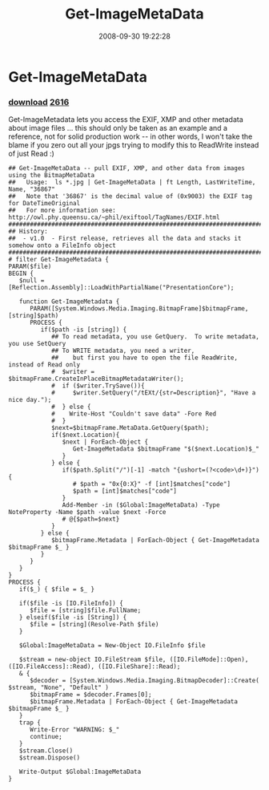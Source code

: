 ﻿---
pid:            617
parent:         0
children:       2616
poster:         Joel Bennett
title:          Get-ImageMetaData
date:           2008-09-30 19:22:28
description:    Get-ImageMetadata lets you access the EXIF, XMP and other metadata about image files ... this should only be taken as an example and a reference, not for solid production work -- in other words, I won't take the blame if you zero out all your jpgs trying to modify this to ReadWrite instead of just Read :)
format:         posh
---

# Get-ImageMetaData

### [download](617.ps1)  [2616](2616.md)

Get-ImageMetadata lets you access the EXIF, XMP and other metadata about image files ... this should only be taken as an example and a reference, not for solid production work -- in other words, I won't take the blame if you zero out all your jpgs trying to modify this to ReadWrite instead of just Read :)

```posh
## Get-ImageMetaData -- pull EXIF, XMP, and other data from images using the BitmapMetaData
##   Usage:  ls *.jpg | Get-ImageMetaData | ft Length, LastWriteTime, Name, "36867"
##   Note that '36867' is the decimal value of (0x9003) the EXIF tag for DateTimeOriginal
##   For more information see: http://owl.phy.queensu.ca/~phil/exiftool/TagNames/EXIF.html
#####################################################################################################
## History:
##  - v1.0  - First release, retrieves all the data and stacks it somehow onto a FileInfo object
#####################################################################################################
# filter Get-ImageMetadata {
PARAM($file)
BEGIN {
   $null = [Reflection.Assembly]::LoadWithPartialName("PresentationCore");
   
   function Get-ImageMetadata {
      PARAM([System.Windows.Media.Imaging.BitmapFrame]$bitmapFrame, [string]$path)
      PROCESS {
         if($path -is [string]) {
            ## To read metadata, you use GetQuery.  To write metadata, you use SetQuery
            ## To WRITE metadata, you need a writer, 
            ##    but first you have to open the file ReadWrite, instead of Read only
            #  $writer = $bitmapFrame.CreateInPlaceBitmapMetadataWriter();
            #  if ($writer.TrySave()){ 
            #     $writer.SetQuery("/tEXt/{str=Description}", "Have a nice day."); 
            #  } else {
            #    Write-Host "Couldn't save data" -Fore Red
            #  }
            $next=$bitmapFrame.MetaData.GetQuery($path);
            if($next.Location){
               $next | ForEach-Object { 
                  Get-ImageMetadata $bitmapFrame "$($next.Location)$_" 
               }
            } else {
               if($path.Split("/")[-1] -match "{ushort=(?<code>\d+)}") {
                  # $path = "0x{0:X}" -f [int]$matches["code"]
                  $path = [int]$matches["code"]
               }
               Add-Member -in ($Global:ImageMetaData) -Type NoteProperty -Name $path -value $next -Force
               # @{$path=$next}
            }
         } else {
            $bitmapFrame.Metadata | ForEach-Object { Get-ImageMetadata $bitmapFrame $_ }
         }
      }
   }
}
PROCESS {
   if($_) { $file = $_ }
   
   if($file -is [IO.FileInfo]) {
      $file = [string]$file.FullName;
   } elseif($file -is [String]) {
      $file = [string](Resolve-Path $file)
   } 

   $Global:ImageMetaData = New-Object IO.FileInfo $file
   
   $stream = new-object IO.FileStream $file, ([IO.FileMode]::Open), ([IO.FileAccess]::Read), ([IO.FileShare]::Read);
   & {
      $decoder = [System.Windows.Media.Imaging.BitmapDecoder]::Create( $stream, "None", "Default" )
      $bitmapFrame = $decoder.Frames[0];
      $bitmapFrame.Metadata | ForEach-Object { Get-ImageMetadata $bitmapFrame $_ }
   }
   trap { 
      Write-Error "WARNING: $_"
      continue; 
   }
   $stream.Close()
   $stream.Dispose()
   
   Write-Output $Global:ImageMetaData
}

```
